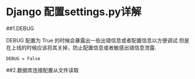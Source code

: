 # Django 配置settings.py详解

##1.DEBUG

DEBUG 配置为 True 的时候会暴露出一些出错信息或者配置信息以方便调试.但是在上线的时候应该将其关掉，防止配置信息或者敏感出错信息泄露.


```
DEBUG = False

```
##2.数据库连接配置从文件读取



